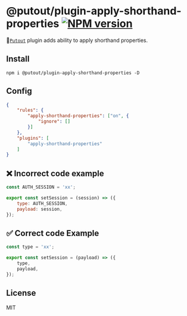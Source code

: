 # @putout/plugin-apply-shorthand-properties [![NPM version][NPMIMGURL]][NPMURL]

[NPMIMGURL]: https://img.shields.io/npm/v/@putout/plugin-apply-shorthand-properties.svg?style=flat&longCache=true
[NPMURL]: https://npmjs.org/package/@putout/plugin-apply-shorthand-properties "npm"

🐊[`Putout`](https://github.com/coderaiser/putout) plugin adds ability to apply shorthand properties.

## Install

```
npm i @putout/plugin-apply-shorthand-properties -D
```

## Config

```json
{
    "rules": {
        "apply-shorthand-properties": ["on", {
            "ignore": []
        }]
    },
    "plugins": [
        "apply-shorthand-properties"
    ]
}
```

## ❌ Incorrect code example

```js
const AUTH_SESSION = 'xx';

export const setSession = (session) => ({
    type: AUTH_SESSION,
    payload: session,
});
```

## ✅ Correct code Example

```js
const type = 'xx';

export const setSession = (payload) => ({
    type,
    payload,
});
```

## License

MIT
